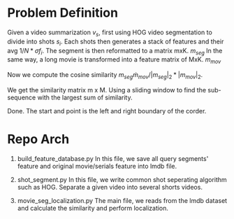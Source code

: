 # Problem Definition
Given a video summarization $v_{s}$, first using HOG video segmentation to divide into shots $s_{i}$.
Each shots then generates a stack of features and their avg $1/N * \sigma f_{i}$. The segment is then reformatted to a matrix mxK. $m_{seg}$
In the same way, a long movie is transformed into a feature matrix of MxK. $m_{mov}$

Now we compute the cosine similarity $m_{seg} \dot m_{mov} / |m_{seg}|_{2} * |m_{mov}|_{2}$.

We get the similarity matrix m x M. Using a sliding window to find the sub-sequence with the largest sum of similarity.

Done. The start and point is the left and right boundary of the corder.

# Repo Arch
1. build_feature_database.py
In this file, we save all query segments' feature and original movie/serials feature into lmdb file.

2. shot_segment.py
In this file, we write common shot seperating algorithm such as HOG. Separate a given video into several shorts videos.

3. movie_seg_localization.py
The main file, we reads from the lmdb dataset and calculate the similarity and perform localization.
